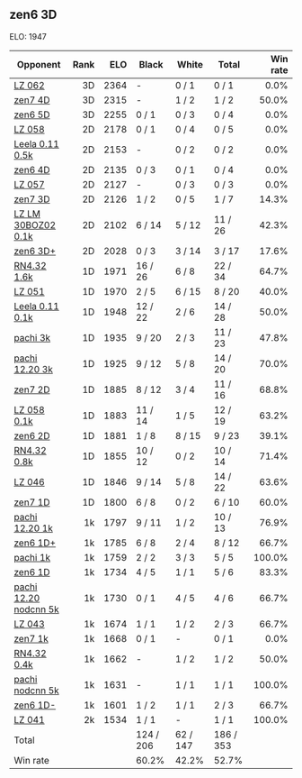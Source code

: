## zen6 3D ##

ELO: 1947

Opponent | Rank | ELO | Black | White | Total | Win rate
---------|-----:|----:|-------|-------|-------|-------:
[LZ 062](LZ%20062.md) | 3D | 2364 | - | 0 / 1 | 0 / 1 | 0.0%
[zen7 4D](zen7%204D.md) | 3D | 2315 | - | 1 / 2 | 1 / 2 | 50.0%
[zen6 5D](zen6%205D.md) | 3D | 2255 | 0 / 1 | 0 / 3 | 0 / 4 | 0.0%
[LZ 058](LZ%20058.md) | 2D | 2178 | 0 / 1 | 0 / 4 | 0 / 5 | 0.0%
[Leela 0.11 0.5k](Leela%200.11%200.5k.md) | 2D | 2153 | - | 0 / 2 | 0 / 2 | 0.0%
[zen6 4D](zen6%204D.md) | 2D | 2135 | 0 / 3 | 0 / 1 | 0 / 4 | 0.0%
[LZ 057](LZ%20057.md) | 2D | 2127 | - | 0 / 3 | 0 / 3 | 0.0%
[zen7 3D](zen7%203D.md) | 2D | 2126 | 1 / 2 | 0 / 5 | 1 / 7 | 14.3%
[LZ LM 30BOZ02 0.1k](LZ%20LM%2030BOZ02%200.1k.md) | 2D | 2102 | 6 / 14 | 5 / 12 | 11 / 26 | 42.3%
[zen6 3D+](zen6%203D+.md) | 2D | 2028 | 0 / 3 | 3 / 14 | 3 / 17 | 17.6%
[RN4.32 1.6k](RN4.32%201.6k.md) | 1D | 1971 | 16 / 26 | 6 / 8 | 22 / 34 | 64.7%
[LZ 051](LZ%20051.md) | 1D | 1970 | 2 / 5 | 6 / 15 | 8 / 20 | 40.0%
[Leela 0.11 0.1k](Leela%200.11%200.1k.md) | 1D | 1948 | 12 / 22 | 2 / 6 | 14 / 28 | 50.0%
[pachi 3k](pachi%203k.md) | 1D | 1935 | 9 / 20 | 2 / 3 | 11 / 23 | 47.8%
[pachi 12.20 3k](pachi%2012.20%203k.md) | 1D | 1925 | 9 / 12 | 5 / 8 | 14 / 20 | 70.0%
[zen7 2D](zen7%202D.md) | 1D | 1885 | 8 / 12 | 3 / 4 | 11 / 16 | 68.8%
[LZ 058 0.1k](LZ%20058%200.1k.md) | 1D | 1883 | 11 / 14 | 1 / 5 | 12 / 19 | 63.2%
[zen6 2D](zen6%202D.md) | 1D | 1881 | 1 / 8 | 8 / 15 | 9 / 23 | 39.1%
[RN4.32 0.8k](RN4.32%200.8k.md) | 1D | 1855 | 10 / 12 | 0 / 2 | 10 / 14 | 71.4%
[LZ 046](LZ%20046.md) | 1D | 1846 | 9 / 14 | 5 / 8 | 14 / 22 | 63.6%
[zen7 1D](zen7%201D.md) | 1D | 1800 | 6 / 8 | 0 / 2 | 6 / 10 | 60.0%
[pachi 12.20 1k](pachi%2012.20%201k.md) | 1k | 1797 | 9 / 11 | 1 / 2 | 10 / 13 | 76.9%
[zen6 1D+](zen6%201D+.md) | 1k | 1785 | 6 / 8 | 2 / 4 | 8 / 12 | 66.7%
[pachi 1k](pachi%201k.md) | 1k | 1759 | 2 / 2 | 3 / 3 | 5 / 5 | 100.0%
[zen6 1D](zen6%201D.md) | 1k | 1734 | 4 / 5 | 1 / 1 | 5 / 6 | 83.3%
[pachi 12.20 nodcnn 5k](pachi%2012.20%20nodcnn%205k.md) | 1k | 1730 | 0 / 1 | 4 / 5 | 4 / 6 | 66.7%
[LZ 043](LZ%20043.md) | 1k | 1674 | 1 / 1 | 1 / 2 | 2 / 3 | 66.7%
[zen7 1k](zen7%201k.md) | 1k | 1668 | 0 / 1 | - | 0 / 1 | 0.0%
[RN4.32 0.4k](RN4.32%200.4k.md) | 1k | 1662 | - | 1 / 2 | 1 / 2 | 50.0%
[pachi nodcnn 5k](pachi%20nodcnn%205k.md) | 1k | 1631 | - | 1 / 1 | 1 / 1 | 100.0%
[zen6 1D-](zen6%201D-.md) | 1k | 1601 | 1 / 2 | 1 / 1 | 2 / 3 | 66.7%
[LZ 041](LZ%20041.md) | 2k | 1534 | 1 / 1 | - | 1 / 1 | 100.0%
Total | | | 124 / 206 | 62 / 147 | 186 / 353 | 
Win rate| | | 60.2% | 42.2% | 52.7% | 
